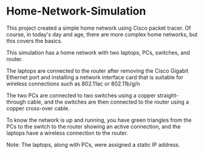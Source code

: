 # Home-Network-Simulation
This project created a simple home network using Cisco packet tracer. Of course, in today's day and age, there are more complex home networks, but this covers the basics. 

This simulation has a home network with two laptops, PCs, switches, and router. 

The laptops are connected to the router after removing the Cisco Gigabit Ethernet port and installing a network interface card that is suitable for wireless connections such as 802.11ac or 802.11b/g/n

The two PCs are connected to two switches using a copper straight-through cable, and the switches are then connected to the router using a copper cross-over cable. 

To know the network is up and running, you have green triangles from the PCs to the switch to the router showing an active connection, and the laptops have a wireless connection to the router. 

Note: The laptops, along with PCs, were assigned a static IP address.
